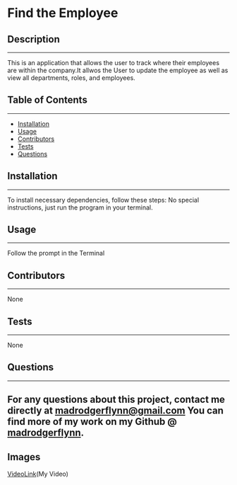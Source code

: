 # Find the Employee

## Description

---

This is an application that allows the user to track where their employees are within the company.It allwos the User to update the employee as well as view all departments, roles, and employees.

## Table of Contents

---

- [Installation](#installation)
- [Usage](#usage)
- [Contributors](#contributors)
- [Tests](#tests)
- [Questions](#questions)

## Installation

---

To install necessary dependencies, follow these steps:
No special instructions, just run the program in your terminal.

## Usage

---

Follow the prompt in the Terminal

## Contributors

---

None

## Tests

---

None

## Questions

---

## For any questions about this project, contact me directly at madrodgerflynn@gmail.com You can find more of my work on my Github @ [madrodgerflynn](https://github.com/madrodgerflynn).

## Images

[VideoLink](https://youtu.be/IHUVGnzIzWE)(My Video)
